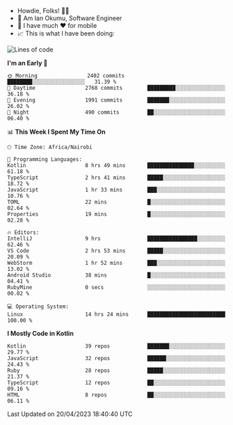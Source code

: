 
* Howdie, Folks! 👋🤓
* 🤪 Am Ian Okumu, Software Engineer
* 📱 I have much ❤️ for mobile
* 📈 This is what I have been doing:
  
<!-- <a href="https://otsembo.github.io/OtsemboPortfolio/" style="margin-right:.5%; margin-top=.5%;">
  <img align="center" src="https://github-readme-stats.vercel.app/api/top-langs/?username=otsembo&layout=compact" />
</a> -->

<!--START_SECTION:waka-->
![Lines of code](https://img.shields.io/badge/From%20Hello%20World%20I%27ve%20Written-6.1%20million%20lines%20of%20code-blue)

**I'm an Early 🐤** 

```text
🌞 Morning                2402 commits        ████████░░░░░░░░░░░░░░░░░   31.39 % 
🌆 Daytime                2768 commits        █████████░░░░░░░░░░░░░░░░   36.18 % 
🌃 Evening                1991 commits        ███████░░░░░░░░░░░░░░░░░░   26.02 % 
🌙 Night                  490 commits         ██░░░░░░░░░░░░░░░░░░░░░░░   06.40 % 
```


📊 **This Week I Spent My Time On** 

```text
🕑︎ Time Zone: Africa/Nairobi

💬 Programming Languages: 
Kotlin                   8 hrs 49 mins       ███████████████░░░░░░░░░░   61.18 % 
TypeScript               2 hrs 41 mins       █████░░░░░░░░░░░░░░░░░░░░   18.72 % 
JavaScript               1 hr 33 mins        ███░░░░░░░░░░░░░░░░░░░░░░   10.76 % 
TOML                     22 mins             █░░░░░░░░░░░░░░░░░░░░░░░░   02.64 % 
Properties               19 mins             █░░░░░░░░░░░░░░░░░░░░░░░░   02.28 % 

🔥 Editors: 
IntelliJ                 9 hrs               ████████████████░░░░░░░░░   62.46 % 
VS Code                  2 hrs 53 mins       █████░░░░░░░░░░░░░░░░░░░░   20.09 % 
WebStorm                 1 hr 52 mins        ███░░░░░░░░░░░░░░░░░░░░░░   13.02 % 
Android Studio           38 mins             █░░░░░░░░░░░░░░░░░░░░░░░░   04.41 % 
RubyMine                 0 secs              ░░░░░░░░░░░░░░░░░░░░░░░░░   00.02 % 

💻 Operating System: 
Linux                    14 hrs 24 mins      █████████████████████████   100.00 % 
```

**I Mostly Code in Kotlin** 

```text
Kotlin                   39 repos            ███████░░░░░░░░░░░░░░░░░░   29.77 % 
JavaScript               32 repos            ██████░░░░░░░░░░░░░░░░░░░   24.43 % 
Ruby                     28 repos            █████░░░░░░░░░░░░░░░░░░░░   21.37 % 
TypeScript               12 repos            ██░░░░░░░░░░░░░░░░░░░░░░░   09.16 % 
HTML                     8 repos             ██░░░░░░░░░░░░░░░░░░░░░░░   06.11 % 
```




 Last Updated on 20/04/2023 18:40:40 UTC
<!--END_SECTION:waka-->

<br />
<br />
<br />
<br />
<br />
  
  </div>
<!---
otsembo/otsembo is a ✨ special ✨ repository because its `README.md` (this file) appears on your GitHub profile.
You can click the Preview link to take a look at your changes.
--->
